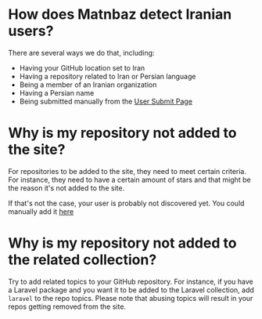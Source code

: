 # How does Matnbaz detect Iranian users?

There are several ways we do that, including:

- Having your GitHub location set to Iran
- Having a repository related to Iran or Persian language
- Being a member of an Iranian organization
- Having a Persian name
- Being submitted manually from the [User Submit Page](https://matnbaz.net/en/submit-user)

<!-- question-separator -->

# Why is my repository not added to the site?

For repositories to be added to the site, they need to meet certain criteria. For instance, they need to have a certain amount of stars and that might be the reason it's not added to the site.

If that's not the case, your user is probably not discovered yet. You could manually add it [here](https://matnbaz.net/en/submit-user)

<!-- question-separator -->

# Why is my repository not added to the related collection?

Try to add related topics to your GitHub repository. For instance, if you have a Laravel package and you want it to be added to the Laravel collection, add `laravel` to the repo topics. Please note that abusing topics will result in your repos getting removed from the site.
